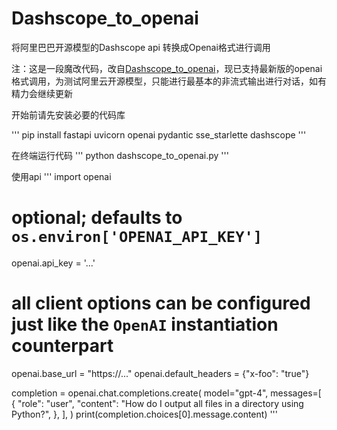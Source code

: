 # Dashscope_to_openai
将阿里巴巴开源模型的Dashscope api 转换成Openai格式进行调用

注：这是一段魔改代码，改自[Dashscope_to_openai](https://github.com/lemon-little/Dashscope_to_openai/tree/main)，现已支持最新版的openai格式调用，为测试阿里云开源模型，只能进行最基本的非流式输出进行对话，如有精力会继续更新

开始前请先安装必要的代码库

'''
pip install fastapi uvicorn openai pydantic sse_starlette dashscope
'''

在终端运行代码
'''
python dashscope_to_openai.py
'''

使用api
'''
import openai

# optional; defaults to `os.environ['OPENAI_API_KEY']`
openai.api_key = '...'

# all client options can be configured just like the `OpenAI` instantiation counterpart
openai.base_url = "https://..."
openai.default_headers = {"x-foo": "true"}

completion = openai.chat.completions.create(
    model="gpt-4",
    messages=[
        {
            "role": "user",
            "content": "How do I output all files in a directory using Python?",
        },
    ],
)
print(completion.choices[0].message.content)
'''
